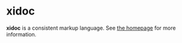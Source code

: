 # xidoc

**xidoc** is a consistent markup language. See [the homepage](http://xidoc.nim.town/) for more information.

